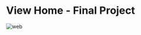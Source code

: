 # View Home - Final Project

![web](https://user-images.githubusercontent.com/77286685/172350005-94c9e29f-40b1-4337-849d-3d56f06b401e.JPG)

